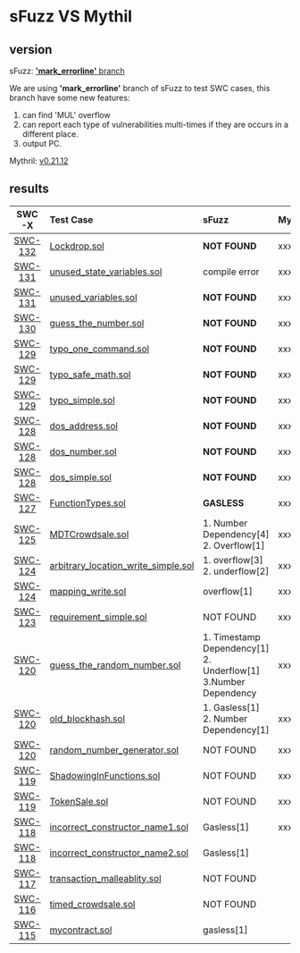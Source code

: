 # sFuzz VS Mythil

## version

sFuzz: [**\'mark_errorline\'** branch](https://github.com/duytai/ethfuzzer/tree/mark_errorline)

We are using **\'mark_errorline\'** branch of sFuzz to test SWC cases, this branch have some new features:

1. can find \'MUL\' overflow
2. can report each type of vulnerabilities multi-times if they are occurs in a different place.
3. output PC.

Mythril: [v0.21.12](https://github.com/ConsenSys/mythril/tree/v0.21.12)

## results

|SWC-X|Test Case|sFuzz|Mythril|
|:---:|:--------|:----|:------|
|[SWC-132](https://smartcontractsecurity.github.io/SWC-registry/docs/SWC-132)|[Lockdrop.sol](https://smartcontractsecurity.github.io/SWC-registry/docs/SWC-132#lockdropsol)|**NOT FOUND**|xxxx|
|[SWC-131](https://smartcontractsecurity.github.io/SWC-registry/docs/SWC-131)|[unused_state_variables.sol](https://smartcontractsecurity.github.io/SWC-registry/docs/SWC-131#unused-state-variablessol)|compile error|xxxx|
|[SWC-131](https://smartcontractsecurity.github.io/SWC-registry/docs/SWC-131)|[unused_variables.sol](https://smartcontractsecurity.github.io/SWC-registry/docs/SWC-131#unused-variablessol)|**NOT FOUND**|xxxx|
|[SWC-130](https://smartcontractsecurity.github.io/SWC-registry/docs/SWC-130)|[guess_the_number.sol](https://smartcontractsecurity.github.io/SWC-registry/docs/SWC-130#guess-the-numbersol)|**NOT FOUND**|xxxx|
|[SWC-129](https://smartcontractsecurity.github.io/SWC-registry/docs/SWC-129)|[typo_one_command.sol](https://smartcontractsecurity.github.io/SWC-registry/docs/SWC-129#typo-one-commandsol)|**NOT FOUND**|xxxx|
|[SWC-129](https://smartcontractsecurity.github.io/SWC-registry/docs/SWC-129)|[typo_safe_math.sol](https://smartcontractsecurity.github.io/SWC-registry/docs/SWC-129#typo-safe-mathsol)|**NOT FOUND**|xxxx|
|[SWC-129](https://smartcontractsecurity.github.io/SWC-registry/docs/SWC-129)|[typo_simple.sol](https://smartcontractsecurity.github.io/SWC-registry/docs/SWC-129#typo-simplesol)|**NOT FOUND**|xxxx|
|[SWC-128](https://smartcontractsecurity.github.io/SWC-registry/docs/SWC-128)|[dos_address.sol](https://smartcontractsecurity.github.io/SWC-registry/docs/SWC-128#dos-addresssol)|**NOT FOUND**|xxxx|
|[SWC-128](https://smartcontractsecurity.github.io/SWC-registry/docs/SWC-128)|[dos_number.sol](https://smartcontractsecurity.github.io/SWC-registry/docs/SWC-128#dos-numbersol)|**NOT FOUND**|xxxx|
|[SWC-128](https://smartcontractsecurity.github.io/SWC-registry/docs/SWC-128)|[dos_simple.sol](https://smartcontractsecurity.github.io/SWC-registry/docs/SWC-128#dos-simplesol)|**NOT FOUND**|xxxx|
|[SWC-127](https://smartcontractsecurity.github.io/SWC-registry/docs/SWC-127)|[FunctionTypes.sol](https://smartcontractsecurity.github.io/SWC-registry/docs/SWC-127#functiontypessol)|**GASLESS**|xxxx|
|[SWC-125](https://smartcontractsecurity.github.io/SWC-registry/docs/SWC-125)|[MDTCrowdsale.sol](https://smartcontractsecurity.github.io/SWC-registry/docs/SWC-125#mdtcrowdsalesol)|1. Number Dependency[4]<br>2. Overflow[1]|xxxx|
|[SWC-124](https://smartcontractsecurity.github.io/SWC-registry/docs/SWC-124)|[arbitrary_location_write_simple.sol](https://smartcontractsecurity.github.io/SWC-registry/docs/SWC-124#arbitrary-location-write-simplesol)|1. overflow[3]<br> 2. underflow[2]|xxxx|
|[SWC-124](https://smartcontractsecurity.github.io/SWC-registry/docs/SWC-124)|[mapping_write.sol](https://smartcontractsecurity.github.io/SWC-registry/docs/SWC-124#mapping-writesol)|overflow[1]|xxxx|
|[SWC-123](https://smartcontractsecurity.github.io/SWC-registry/docs/SWC-123)|[requirement_simple.sol](https://smartcontractsecurity.github.io/SWC-registry/docs/SWC-123#requirement-simplesol)|NOT FOUND|xxxx|
|[SWC-120](https://smartcontractsecurity.github.io/SWC-registry/docs/SWC-120)|[guess_the_random_number.sol](https://smartcontractsecurity.github.io/SWC-registry/docs/SWC-120#guess-the-random-numbersol)|1. Timestamp Dependency[1] <br>2. Underflow[1] <br>3.Number Dependency|xxxx|
|[SWC-120](https://smartcontractsecurity.github.io/SWC-registry/docs/SWC-120)|[old_blockhash.sol](https://smartcontractsecurity.github.io/SWC-registry/docs/SWC-120#old-blockhashsol)|1. Gasless[1] <br>2. Number Dependency[1]|xxxx|
|[SWC-120](https://smartcontractsecurity.github.io/SWC-registry/docs/SWC-120)|[random_number_generator.sol](https://smartcontractsecurity.github.io/SWC-registry/docs/SWC-120#random-number-generatorsol)|NOT FOUND|xxxx|
|[SWC-119](https://smartcontractsecurity.github.io/SWC-registry/docs/SWC-119)|[ShadowingInFunctions.sol](https://smartcontractsecurity.github.io/SWC-registry/docs/SWC-119#shadowinginfunctionssol)|NOT FOUND|xxxx|
|[SWC-119](https://smartcontractsecurity.github.io/SWC-registry/docs/SWC-119)|[TokenSale.sol](https://smartcontractsecurity.github.io/SWC-registry/docs/SWC-119#tokensalesol)|NOT FOUND|xxxx|
|[SWC-118](https://smartcontractsecurity.github.io/SWC-registry/docs/SWC-118)|[incorrect_constructor_name1.sol](https://smartcontractsecurity.github.io/SWC-registry/docs/SWC-118#incorrect-constructor-name1sol)|Gasless[1]|xxxx|
|[SWC-118](https://smartcontractsecurity.github.io/SWC-registry/docs/SWC-118)|[incorrect_constructor_name2.sol](https://smartcontractsecurity.github.io/SWC-registry/docs/SWC-118#incorrect-constructor-name2sol)|Gasless[1]||xxxx|
|[SWC-117](https://smartcontractsecurity.github.io/SWC-registry/docs/SWC-117)|[transaction_malleablity.sol](https://smartcontractsecurity.github.io/SWC-registry/docs/SWC-117#transaction-malleablitysol)|NOT FOUND||xxxx|
|[SWC-116](https://smartcontractsecurity.github.io/SWC-registry/docs/SWC-116)|[timed_crowdsale.sol](https://smartcontractsecurity.github.io/SWC-registry/docs/SWC-116#timed-crowdsalesol)|NOT FOUND||xxxx|
|[SWC-115](https://smartcontractsecurity.github.io/SWC-registry/docs/SWC-115)|[mycontract.sol](https://smartcontractsecurity.github.io/SWC-registry/docs/SWC-115#mycontractsol)|gasless[1]||xxxx|
